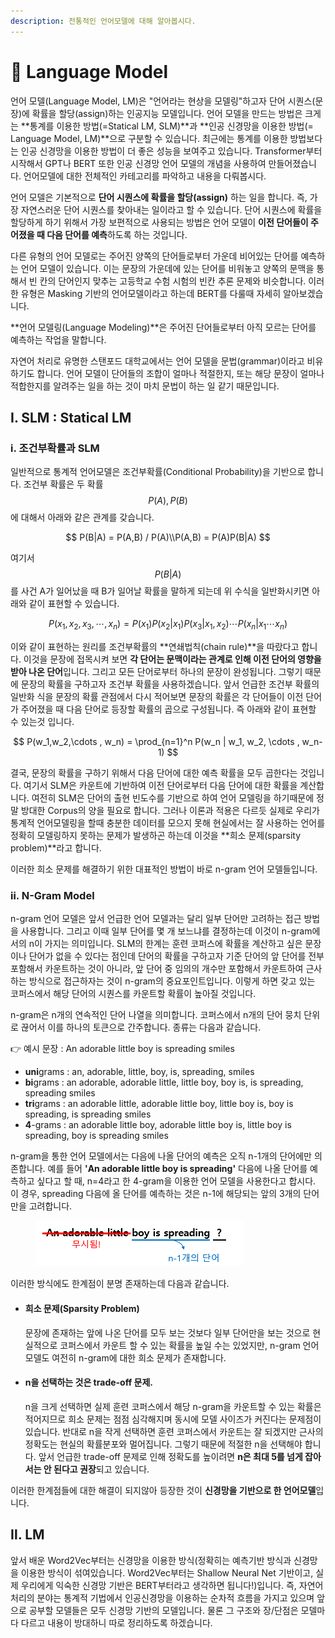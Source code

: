 ```yaml
---
description: 전통적인 언어모델에 대해 알아봅시다.
---
```


# 👾 Language Model

언어 모델(Language Model, LM)은 "언어라는 현상을 모델링"하고자 단어 시퀀스(문장)에 확률을 할당(assign)하는 인공지능 모델입니다. 언어 모델을 만드는 방법은 크게는 **통계를 이용한 방법(=Statical LM, SLM)**과 **인공 신경망을 이용한 방법(= Language Model, LM)**으로 구분할 수 있습니다. 최근에는 통계를 이용한 방법보다는 인공 신경망을 이용한 방법이 더 좋은 성능을 보여주고 있습니다. Transformer부터 시작해서 GPT나 BERT 또한 인공 신경망 언어 모델의 개념을 사용하여 만들어졌습니다. 언어모델에 대한 전체적인 카테고리를 파악하고 내용을 다뤄봅시다.

언어 모델은 기본적으로 **단어 시퀀스에 확률을 할당(assign)** 하는 일을 합니다. 즉, 가장 자연스러운 단어 시퀀스를 찾아내는 일이라고 할 수 있습니다. 단어 시퀀스에 확률을 할당하게 하기 위해서 가장 보편적으로 사용되는 방법은 언어 모델이 **이전 단어들이 주어졌을 때 다음 단어를 예측**하도록 하는 것입니다.

다른 유형의 언어 모델로는 주어진 양쪽의 단어들로부터 가운데 비어있는 단어를 예측하는 언어 모델이 있습니다. 이는 문장의 가운데에 있는 단어를 비워놓고 양쪽의 문맥을 통해서 빈 칸의 단어인지 맞추는 고등학교 수험 시험의 빈칸 추론 문제와 비슷합니다. 이러한 유형은 Masking 기반의 언어모델이라고 하는데 BERT를 다룰때 자세히 알아보겠습니다.

**언어 모델링(Language Modeling)**은 주어진 단어들로부터 아직 모르는 단어를 예측하는 작업을 말합니다.&#x20;

자연어 처리로 유명한 스탠포드 대학교에서는 언어 모델을 문법(grammar)이라고 비유하기도 합니다. 언어 모델이 단어들의 조합이 얼마나 적절한지, 또는 해당 문장이 얼마나 적합한지를 알려주는 일을 하는 것이 마치 문법이 하는 일 같기 때문입니다.

## Ⅰ. SLM : Statical LM

### ⅰ. 조건부확률과 SLM

일반적으로 통계적 언어모델은 조건부확률(Conditional Probability)을 기반으로 합니다. 조건부 확률은 두 확률 $$P(A), P(B)$$에 대해서 아래와 같은 관계를 갖습니다.

$$
P(B|A) = P(A,B) / P(A)\\P(A,B) = P(A)P(B|A)
$$

여기서 $$P(B|A)$$를 사건 A가 일어났을 때 B가 일어날 확률을 말하게 되는데 위 수식을 일반화시키면 아래와 같이 표현할 수 있습니다.

$$
P(x_1,x_2,x_3,\cdots,x_n) = P(x_1)P(x_2|x_1)P(x_3|x_1,x_2)\cdots P(x_n | x_1 \cdots x_n)
$$

이와 같이 표현하는 원리를 조건부확률의 **연쇄법칙(chain rule)**을 따랐다고 합니다. 이것을 문장에 접목시켜 보면 **각 단어는 문맥이라는 관계로 인해 이전 단어의 영향을 받아 나온 단어**입니다. 그리고 모든 단어로부터 하나의 문장이 완성됩니다. 그렇기 때문에 문장의 확률을 구하고자 조건부 확률을 사용하겠습니다. 앞서 언급한 조건부 확률의 일반화 식을 문장의 확률 관점에서 다시 적어보면 문장의 확률은 각 단어들이 이전 단어가 주어졌을 때 다음 단어로 등장할 확률의 곱으로 구성됩니다. 즉 아래와 같이 표현할 수 있는것 입니다.

$$
P(w_1,w_2,\cdots , w_n) = \prod_{n=1}^n P(w_n | w_1, w_2, \cdots , w_n-1)
$$

결국, 문장의 확률을 구하기 위해서 다음 단어에 대한 예측 확률을 모두 곱한다는 것입니다. 여기서 SLM은 카운트에 기반하여 이전 단어로부터 다음 단어에 대한 확률을 계산합니다. 여전히 SLM은 단어의 출현 빈도수를 기반으로 하여 언어 모델링을 하기때문에 정말 방대한 Corpus의 양을 필요로 합니다. 그러나 이론과 적용은 다르듯 실제로 우리가 통계적 언어모델링을 할때 충분한 데이터를 모으지 못해 현실에서는 잘 사용하는 언어를 정확히 모델링하지 못하는 문제가 발생하곤 하는데 이것을 **희소 문제(sparsity problem)**라고 합니다.

이러한 희소 문제를 해결하기 위한 대표적인 방법이 바로 n-gram 언어 모델들입니다.

### ⅱ. N-Gram Model

n-gram 언어 모델은 앞서 언급한 언어 모델과는 달리 일부 단어만 고려하는 접근 방법을 사용합니다. 그리고 이때 일부 단어를 몇 개 보느냐를 결정하는데 이것이 n-gram에서의 n이 가지는 의미입니다. SLM의 한계는 훈련 코퍼스에 확률을 계산하고 싶은 문장이나 단어가 없을 수 있다는 점인데 단어의 확률을 구하고자 기준 단어의 앞 단어를 전부 포함해서 카운트하는 것이 아니라, 앞 단어 중 임의의 개수만 포함해서 카운트하여 근사하는 방식으로 접근하자는 것이 n-gram의 중요포인트입니다. 이렇게 하면 갖고 있는 코퍼스에서 해당 단어의 시퀀스를 카운트할 확률이 높아질 것입니다.

n-gram은 n개의 연속적인 단어 나열을 의미합니다. 코퍼스에서 n개의 단어 뭉치 단위로 끊어서 이를 하나의 토큰으로 간주합니다. 종류는 다음과 같습니다.

👉 예시 문장 : An adorable little boy is spreading smiles

* **uni**grams : an, adorable, little, boy, is, spreading, smiles
* **bi**grams : an adorable, adorable little, little boy, boy is, is spreading, spreading smiles
* **tri**grams : an adorable little, adorable little boy, little boy is, boy is spreading, is spreading smiles
* **4**-grams : an adorable little boy, adorable little boy is, little boy is spreading, boy is spreading smiles

n-gram을 통한 언어 모델에서는 다음에 나올 단어의 예측은 오직 n-1개의 단어에만 의존합니다. 예를 들어 **'An adorable little boy is spreading'** 다음에 나올 단어를 예측하고 싶다고 할 때, n=4라고 한 4-gram을 이용한 언어 모델을 사용한다고 합시다. 이 경우, spreading 다음에 올 단어를 예측하는 것은 n-1에 해당되는 앞의 3개의 단어만을 고려합니다.

<figure><img src="../.gitbook/assets/image.png" alt=""><figcaption></figcaption></figure>

이러한 방식에도 한계점이 분명 존재하는데 다음과 같습니다.

*   #### 희소 문제(Sparsity Problem) <a href="#id-1-sparsity-problem" id="id-1-sparsity-problem"></a>

    문장에 존재하는 앞에 나온 단어를 모두 보는 것보다 일부 단어만을 보는 것으로 현실적으로 코퍼스에서 카운트 할 수 있는 확률을 높일 수는 있었지만, n-gram 언어 모델도 여전히 n-gram에 대한 희소 문제가 존재합니다.
*   #### n을 선택하는 것은 trade-off 문제. <a href="#id-2-n-trade-off" id="id-2-n-trade-off"></a>

    n을 크게 선택하면 실제 훈련 코퍼스에서 해당 n-gram을 카운트할 수 있는 확률은 적어지므로 희소 문제는 점점 심각해지며 동시에 모델 사이즈가 커진다는 문제점이 있습니다. 반대로 n을 작게 선택하면 훈련 코퍼스에서 카운트는 잘 되겠지만 근사의 정확도는 현실의 확률분포와 멀어집니다. 그렇기 때문에 적절한 n을 선택해야 합니다. 앞서 언급한 trade-off 문제로 인해 정확도를 높이려면 **n은 최대 5를 넘게 잡아서는 안 된다고 권장**되고 있습니다.

이러한 한계점들에 대한 해결이 되지않아 등장한 것이 **신경망을 기반으로 한 언어모델**입니다.

## Ⅱ. LM

앞서 배운 Word2Vec부터는 신경망을 이용한 방식(정확히는 예측기반 방식과 신경망을 이용한 방식이 섞여있습니다. Word2Vec부터는 Shallow Neural Net 기반이고, 실제 우리에게 익숙한 신경망 기반은 BERT부터라고 생각하면 됩니다!)입니다. 즉, 자연어처리의 분야는 통계적 기법에서 인공신경망을 이용하는 순차적 흐름을 가지고 있으며 앞으로 공부할 모델들은 모두 신경망 기반의 모델입니다. 물론 그 구조와 장/단점은 모델마다 다르고 내용이 방대하니 따로 정리하도록 하겠습니다.

